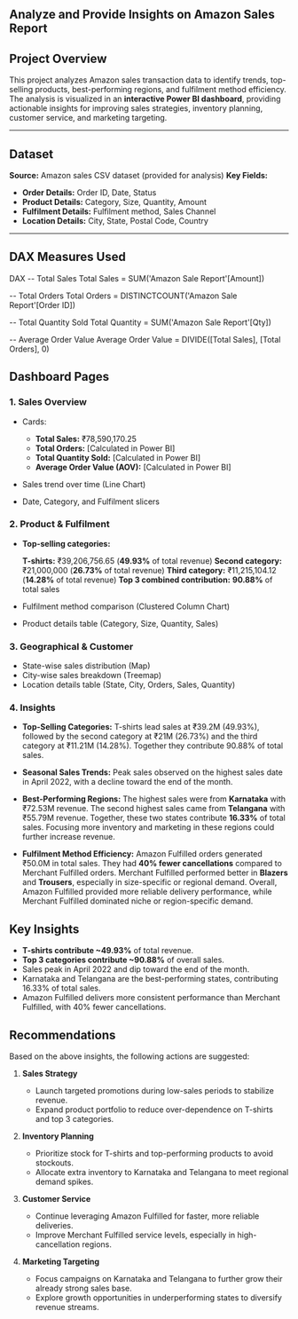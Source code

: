 Analyze and Provide Insights on Amazon Sales Report
-----------------------------------------------------

## Project Overview

This project analyzes Amazon sales transaction data to identify trends, top-selling products, best-performing regions, and fulfilment method efficiency.
The analysis is visualized in an **interactive Power BI dashboard**, providing actionable insights for improving sales strategies, inventory planning, customer service, and marketing targeting.

---

##  Dataset

**Source:** Amazon sales CSV dataset (provided for analysis)
**Key Fields:**

* **Order Details:** Order ID, Date, Status
* **Product Details:** Category, Size, Quantity, Amount
* **Fulfilment Details:** Fulfilment method, Sales Channel
* **Location Details:** City, State, Postal Code, Country

---

##  DAX Measures Used

DAX
-- Total Sales
Total Sales = SUM('Amazon Sale Report'[Amount])

-- Total Orders
Total Orders = DISTINCTCOUNT('Amazon Sale Report'[Order ID])

-- Total Quantity Sold
Total Quantity = SUM('Amazon Sale Report'[Qty])

-- Average Order Value
Average Order Value = DIVIDE([Total Sales], [Total Orders], 0)



## Dashboard Pages

### **1. Sales Overview**

* Cards:

  * **Total Sales:** ₹78,590,170.25
  * **Total Orders:** \[Calculated in Power BI]
  * **Total Quantity Sold:** \[Calculated in Power BI]
  * **Average Order Value (AOV):** \[Calculated in Power BI]
* Sales trend over time (Line Chart)
* Date, Category, and Fulfilment slicers

### **2. Product & Fulfilment**

* **Top-selling categories:**

  **T-shirts:** ₹39,206,756.65 (**49.93%** of total revenue)
  **Second category:** ₹21,000,000 (**26.73%** of total revenue)
  **Third category:** ₹11,215,104.12 (**14.28%** of total revenue)
  **Top 3 combined contribution:** **90.88%** of total sales
* Fulfilment method comparison (Clustered Column Chart)
* Product details table (Category, Size, Quantity, Sales)

### **3. Geographical & Customer**

* State-wise sales distribution (Map)
* City-wise sales breakdown (Treemap)
* Location details table (State, City, Orders, Sales, Quantity)

### **4. Insights**

* **Top-Selling Categories:**
  T-shirts lead sales at ₹39.2M (49.93%), followed by the second category at ₹21M (26.73%) and the third category at ₹11.21M (14.28%). Together they contribute 90.88% of total sales.

* **Seasonal Sales Trends:**
  Peak sales observed on the highest sales date in April 2022, with a decline toward the end of the month.

* **Best-Performing Regions:**
  The highest sales were from **Karnataka** with ₹72.53M revenue.
  The second highest sales came from **Telangana** with ₹55.79M revenue.
  Together, these two states contribute **16.33%** of total sales.
  Focusing more inventory and marketing in these regions could further increase revenue.

* **Fulfilment Method Efficiency:**
  Amazon Fulfilled orders generated ₹50.0M in total sales.
  They had **40% fewer cancellations** compared to Merchant Fulfilled orders.
  Merchant Fulfilled performed better in **Blazers** and **Trousers**, especially in size-specific or regional demand.
  Overall, Amazon Fulfilled provided more reliable delivery performance, while Merchant Fulfilled dominated niche or region-specific demand.


## Key Insights

* **T-shirts contribute \~49.93%** of total revenue.
* **Top 3 categories contribute \~90.88%** of overall sales.
* Sales peak in April 2022 and dip toward the end of the month.
* Karnataka and Telangana are the best-performing states, contributing 16.33% of total sales.
* Amazon Fulfilled delivers more consistent performance than Merchant Fulfilled, with 40% fewer cancellations.


## Recommendations

Based on the above insights, the following actions are suggested:

1. **Sales Strategy**

   * Launch targeted promotions during low-sales periods to stabilize revenue.
   * Expand product portfolio to reduce over-dependence on T-shirts and top 3 categories.

2. **Inventory Planning**

   * Prioritize stock for T-shirts and top-performing products to avoid stockouts.
   * Allocate extra inventory to Karnataka and Telangana to meet regional demand spikes.

3. **Customer Service**

   * Continue leveraging Amazon Fulfilled for faster, more reliable deliveries.
   * Improve Merchant Fulfilled service levels, especially in high-cancellation regions.

4. **Marketing Targeting**

   * Focus campaigns on Karnataka and Telangana to further grow their already strong sales base.
   * Explore growth opportunities in underperforming states to diversify revenue streams.

